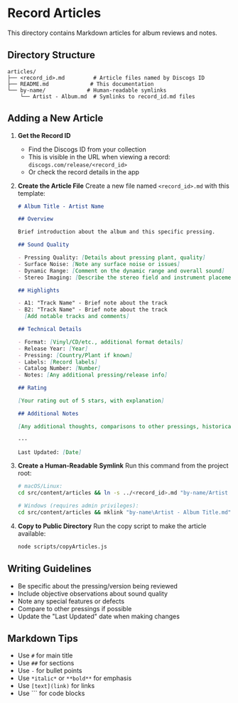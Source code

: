 # Record Articles

This directory contains Markdown articles for album reviews and notes.

## Directory Structure

```
articles/
├── <record_id>.md         # Article files named by Discogs ID
├── README.md             # This documentation
└── by-name/             # Human-readable symlinks
    └── Artist - Album.md  # Symlinks to record_id.md files
```

## Adding a New Article

1. **Get the Record ID**

   - Find the Discogs ID from your collection
   - This is visible in the URL when viewing a record: `discogs.com/release/<record_id>`
   - Or check the record details in the app

2. **Create the Article File**
   Create a new file named `<record_id>.md` with this template:

   ```markdown
   # Album Title - Artist Name

   ## Overview

   Brief introduction about the album and this specific pressing.

   ## Sound Quality

   - Pressing Quality: [Details about pressing plant, quality]
   - Surface Noise: [Note any surface noise or issues]
   - Dynamic Range: [Comment on the dynamic range and overall sound]
   - Stereo Imaging: [Describe the stereo field and instrument placement]

   ## Highlights

   - A1: "Track Name" - Brief note about the track
   - B2: "Track Name" - Brief note about the track
     [Add notable tracks and comments]

   ## Technical Details

   - Format: [Vinyl/CD/etc., additional format details]
   - Release Year: [Year]
   - Pressing: [Country/Plant if known]
   - Labels: [Record labels]
   - Catalog Number: [Number]
   - Notes: [Any additional pressing/release info]

   ## Rating

   [Your rating out of 5 stars, with explanation]

   ## Additional Notes

   [Any additional thoughts, comparisons to other pressings, historical context, etc.]

   ---

   Last Updated: [Date]
   ```

3. **Create a Human-Readable Symlink**
   Run this command from the project root:

   ```bash
   # macOS/Linux:
   cd src/content/articles && ln -s ../<record_id>.md "by-name/Artist - Album Title.md"

   # Windows (requires admin privileges):
   cd src/content/articles && mklink "by-name\Artist - Album Title.md" "..\<record_id>.md"
   ```

4. **Copy to Public Directory**
   Run the copy script to make the article available:
   ```bash
   node scripts/copyArticles.js
   ```

## Writing Guidelines

- Be specific about the pressing/version being reviewed
- Include objective observations about sound quality
- Note any special features or defects
- Compare to other pressings if possible
- Update the "Last Updated" date when making changes

## Markdown Tips

- Use `#` for main title
- Use `##` for sections
- Use `-` for bullet points
- Use `*italic*` or `**bold**` for emphasis
- Use `[text](link)` for links
- Use ``` for code blocks

